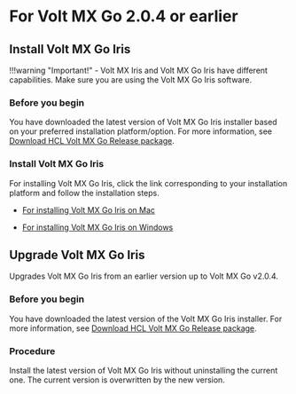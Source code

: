 # For Volt MX Go 2.0.4 or earlier

## Install Volt MX Go Iris

!!!warning "Important!"
    - Volt MX Iris and Volt MX Go Iris have different capabilities. Make sure you are using the Volt MX Go Iris software.
   
### Before you begin

You have downloaded the latest version of Volt MX Go Iris installer based on your preferred installation platform/option. For more information, see [Download HCL Volt MX Go Release package](portaldownload.md#for-volt-mx-go-v204-or-earlier). 

### Install Volt MX Go Iris

For installing Volt MX Go Iris, click the link corresponding to your installation platform and follow the installation steps. 

- [For installing Volt MX Go Iris on Mac](https://opensource.hcltechsw.com/volt-mx-docs/95/docs/documentation/Iris/iris_starter_install_mac/Content/Installing%20VoltMX%20Iris.html#installing)

- [For installing Volt MX Go Iris on Windows](https://opensource.hcltechsw.com/volt-mx-docs/95/docs/documentation/Iris/iris_starter_install_win/Content/Installing%20VoltMX%20Iris.html#installing)

## Upgrade Volt MX Go Iris

Upgrades Volt MX Go Iris from an earlier version up to Volt MX Go v2.0.4. 

### Before you begin

You have downloaded the latest version of the Volt MX Go Iris installer. For more information, see [Download HCL Volt MX Go Release package](portaldownload.md#for-volt-mx-go-v204-or-earlier).

### Procedure

Install the latest version of Volt MX Go Iris without uninstalling the current one. The current version is overwritten by the new version.

<!--# Upgrade Volt MX Go Iris

Upgrades Volt MX Go Iris to the latest version. 

## For Volt MX Go v2.1 

Upgrades Volt MX Go Iris from Volt MX Go v2.0.4 to Volt MX Go v2.1.

### Before you begin

- You have downloaded the Volt Iris installer - v9.5.48 or later. For more information, see [Download HCL Volt MX Go Release package](portaldownload.md#for-volt-mx-go-v21).

- You have installed the Volt MX Go Plugin Installer. For more information, see [Install Volt MX Go Plugin Installer](installiris.md#2-install-volt-mx-go-plugin-installer).

### 1. Install Volt Iris

For installing Volt Iris, click the link corresponding to your installation platform and follow the installation steps. 

- [For installing Volt Iris on Mac](https://opensource.hcltechsw.com/volt-mx-docs/95/docs/documentation/Iris/iris_starter_install_mac/Content/Installing%20VoltMX%20Iris.html#installing)

- [For installing Volt Iris on Windows](https://opensource.hcltechsw.com/volt-mx-docs/95/docs/documentation/Iris/iris_starter_install_win/Content/Installing%20VoltMX%20Iris.html#installing)

!!!note "Important"
    Make sure to use the same Workspace Folder you used for your Volt MX Go Iris v2.0.4 installation to access all the projects you worked on using Volt MX Go Iris v2.0.4.  

### 2. Install Volt MX Go Plugin

The procedure enables the installation of Volt MX Go plugins to Volt Iris to enable Volt MX Go features. 

=== "on Mac"

    1. Click **Finder** in the **Dock**, click **Applications** in the sidebar of the **Finder** window, then double-click the **Volt MX Go Plugin Installer** app.
    
        Or

        Click **Launchpad** in the **Dock**, type *Volt MX Go Plugin Installer* in the search field at the top of **Launchpad**, and click the app to open it.

        A new terminal for installing the plugin opens. 

    2. Enter **4** to install Volt MX Go plugins and press **return**.
    3. Specify a Volt Iris workspace by entering the number corresponding to a detected workspace or enter the full path to the workspace, then press **return**. 
    4. Specify the Iris application installation directory by entering the number corresponding to your installation or enter the full path to your Iris installation directory, then press **return**. 

        You get a confirmation statement about the completion of the installation of the plugins. 
    
    5. Close the terminal.   

=== "on Windows"

    1. Select **Start**, scroll through the alphabetical list, and select **Volt MX Go Plugin Installer**. Depending on your OS, you might need to select **All apps**, scroll through the alphabetical list, and click **Volt MX Go Plugin Installer**.

        OR

        Double-click the **Volt MX Go Plugin Installer** shortcut on your desktop if available. 

        A Command Prompt window opens.

    2. Enter **4** to install Volt MX Go plugins and press **Enter**.
    3. Specify an Iris workspace by entering the number corresponding to a detected workspace or enter the full path to the workspace, then press **Enter**. 
    4. Specify the Iris application installation directory by entering the number corresponding to your installation or enter the full path to your Iris installation directory, then press **Enter**. 

        You get a confirmation statement that the plugins have been installed. 

    5. Press **Enter** to close the Command Prompt window.

### Important consideration

Updates for Volt Iris are released regularly, and you will receive an update notification on your Volt Iris instance that prompts you to update to the latest version of Volt Iris. These updates are major release versions, service packs, and fix packs.

**You must reinstall the Volt MX Go plugins every time you update Volt Iris**.

For more information on updating Volt Iris, click the link corresponding to your installation platform: 

- [For updating Volt Iris on Mac](https://opensource.hcltechsw.com/volt-mx-docs/95/docs/documentation/Iris/iris_starter_install_mac/Content/Upgrade.html)

- [For updating Volt Iris on Windows](https://opensource.hcltechsw.com/volt-mx-docs/95/docs/documentation/Iris/iris_starter_install_win/Content/Upgrade.html)



## For Volt MX Go v2.0.4 or earlier

Upgrades Volt MX Go Iris from an earlier version up to Volt MX Go v2.0.4. 

### Before you begin

- You have downloaded the latest version of the Volt MX Go Iris installer. For more information, see [Download HCL Volt MX Go Release package](portaldownload.md#for-volt-mx-go-v204-or-earlier).

### Procedure

- Install the latest version of Volt MX Go Iris without uninstalling the current one. The current version is overwritten by the new version. -->

